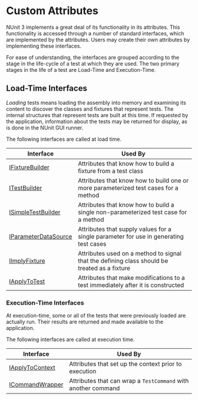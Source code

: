 # Custom Attributes

NUnit 3 implements a great deal of its functionality in its attributes. This functionality is accessed through a number of standard interfaces, which are implemented by the attributes. Users may create their own attributes by implementing these interfaces.

For ease of understanding, the interfaces are grouped according to the stage in the life-cycle of a test at which they are used. The two primary stages in the life of a test are Load-Time and Execution-Time.

## Load-Time Interfaces

_Loading_ tests means loading the assembly into memory and examining its content to discover the classes and fixtures that represent tests. The internal structures that represent tests are built at this time. If requested by the application, information about the tests may be returned for display, as is done in the NUnit GUI runner.

The following interfaces are called at load time.

| Interface              | Used By |
|------------------------|---------|
| [IFixtureBuilder](IFixtureBuilder-Interface.md)       | Attributes that know how to build a fixture from a test class
| [ITestBuilder](ITestBuilder-Interface.md)              | Attributes that know how to build one or more parameterized test cases for a method
| [ISimpleTestBuilder](ISimpleTestBuilder-Interface.md) | Attributes that know how to build a single non-parameterized test case for a method
| [IParameterDataSource](IParameterDataSource-Interface.md) | Attributes that supply values for a single parameter for use in generating test cases
| [IImplyFixture](IImplyFixture-Interface.md)           | Attributes used on a method to signal that the defining class should be treated as a fixture
| [IApplyToTest](IApplyToTest-Interface.md)             | Attributes that make modifications to a test immediately after it is constructed

### Execution-Time Interfaces

At execution-time, some or all of the tests that were previously loaded are actually run. Their results are returned and made available to the application.

The following interfaces are called at execution time.

| Interface              | Used By |
|------------------------|---------|
| [IApplyToContext](IApplyToContext-Interface.md) | Attributes that set up the context prior to execution
| [ICommandWrapper](ICommandWrapper-Interface.md) | Attributes that can wrap a `TestCommand` with another command
